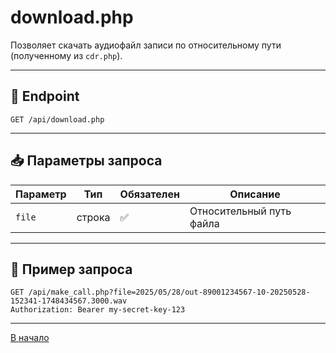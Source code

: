 # download.php

Позволяет скачать аудиофайл записи по относительному пути (полученному из `cdr.php`).

---

## 🔗 Endpoint

```
GET /api/download.php
```

---

## 📥 Параметры запроса

| Параметр | Тип     | Обязателен | Описание                 |
|----------|----------|------------|--------------------------|
| `file`   | строка  | ✅         | Относительный путь файла |

---

## 🧪 Пример запроса

```http
GET /api/make_call.php?file=2025/05/28/out-89001234567-10-20250528-152341-1748434567.3000.wav
Authorization: Bearer my-secret-key-123
```

----
[В начало](../README.md)

